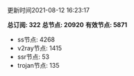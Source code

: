 更新时间2021-08-12 16:23:17

**总订阅: 322**
**总节点: 20920**
**有效节点: 5871**
- ss节点: 4268
- v2ray节点: 1415
- ssr节点: 53
- trojan节点: 135
